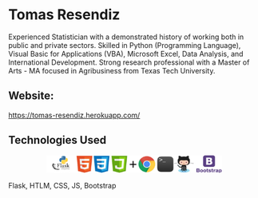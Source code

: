 # Tomas Resendiz
Experienced Statistician with a demonstrated history of working both in public and private sectors. Skilled in Python (Programming Language), Visual Basic for Applications (VBA), Microsoft Excel, Data Analysis, and International Development. Strong research professional with a Master of Arts - MA focused in Agribusiness from Texas Tech University.

## Website:
https://tomas-resendiz.herokuapp.com/

## Technologies Used
<p align="center">
  <img src="tomas_resendiz_app/static/image/logos.png" width=70%>
</p> 

Flask, HTLM, CSS, JS, Bootstrap